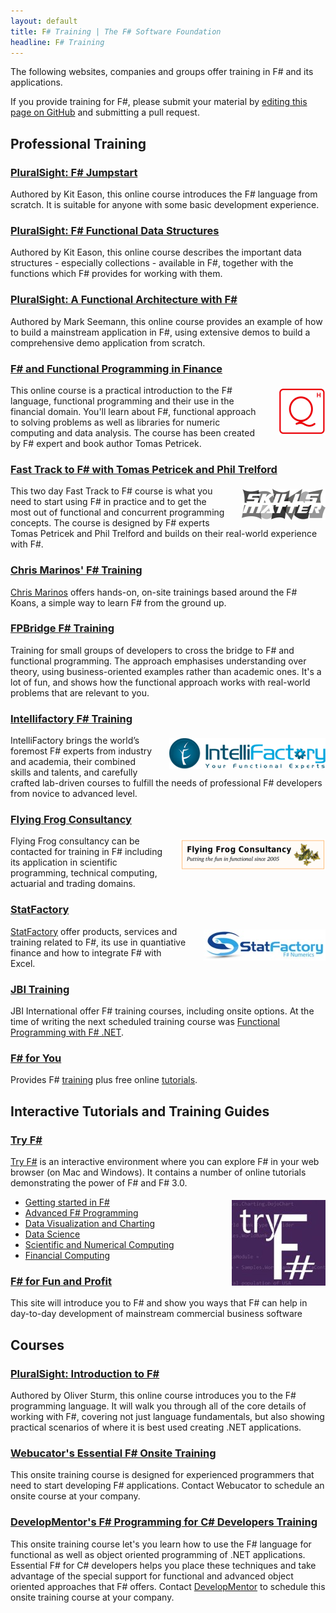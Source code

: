 ```yaml
---
layout: default
title: F# Training | The F# Software Foundation
headline: F# Training
---
```


The following websites, companies and groups offer training in F# and its applications.

If you provide training for F#, please submit your material by [editing this page on GitHub](https://github.com/fsharp/fsfoundation/edit/gh-pages/training/index.md) and submitting a pull request.

## Professional Training

### [PluralSight: F# Jumpstart](http://pluralsight.com/training/Courses/TableOfContents/fsharp-jumpstart)

Authored by Kit Eason, this online course introduces the F# language from scratch. It is suitable for anyone with some basic development experience.

### [PluralSight: F# Functional Data Structures](http://pluralsight.com/training/Courses/TableOfContents/fsharp-functional-data-structures)

Authored by Kit Eason, this online course describes the important data structures - especially collections - available in F#, 
together with the functions which F# provides for working with them.

### [PluralSight: A Functional Architecture with F#](http://pluralsight.com/training/Courses/TableOfContents/functional-architecture-fsharp)

Authored by Mark Seemann, this online course provides an example of how to build a mainstream application in F#, using 
extensive demos to build a comprehensive demo application from scratch.

### [F# and Functional Programming in Finance](http://quantshub.com/qhworkshopview/42)

<img src="/img/sup/quantshub.png" style="float:right;margin:5px 0px 5px 25px;" />

This online course is a practical introduction to the F# language, functional programming and their use in the financial domain. 
You'll learn about F#, functional approach to solving problems as well as libraries for numeric computing and data analysis. 
The course has been created by F# expert and book author Tomas Petricek.

### [Fast Track to F# with Tomas Petricek and Phil Trelford](http://skillsmatter.com/course/home/tomas-petricek-phil-trelford-fast-track-to-fsharp)

<img src="/img/sup/skillsmatter.png" style="float:right;margin:5px 0px 5px 25px;" />

This two day Fast Track to F# course is what you need to start using F# in practice and to get the most out 
of functional and concurrent programming concepts. The course is designed by F# experts Tomas Petricek 
and Phil Trelford and builds on their real-world experience with F#.

### [Chris Marinos' F# Training](http://chrismarinos.com/about/)

[Chris Marinos](http://chrismarinos.com/about/) offers hands-on, on-site trainings based around 
the F# Koans, a simple way to learn F# from the ground up.

### [FPBridge F# Training](http://fpbridge.co.uk/training.html)

Training for small groups of developers to cross the bridge to F# and functional programming.
The approach emphasises under­standing over theory, using business-oriented examples rather than academic ones. 
It's a lot of fun, and shows how the functional approach works with real-world problems that are relevant to you. 

### [Intellifactory F# Training](http://intellifactory.com/Training.aspx)

<img src="/img/sup/intelli.gif" style="float:right;margin:5px 0px 5px 25px;" />

IntelliFactory brings the world’s foremost F# experts from industry and academia, their combined 
skills and talents, and carefully crafted lab-driven courses to fulfill the needs of professional 
F# developers from novice to advanced level.

### [Flying Frog Consultancy](http://www.ffconsultancy.com/)

<img src="/img/sup/ffconsultancy.png" style="float:right;margin:5px 0px 5px 25px;" />

Flying Frog consultancy can be contacted for training in F# including its application in scientific programming, 
technical computing, actuarial and trading domains.

### [StatFactory](http://www.statfactory.co.uk/)

<img src="/img/sup/statfactory.jpg" style="float:right;margin:5px 0px 5px 25px;" />

[StatFactory](http://www.statfactory.co.uk/) offer products, services and training related to F#, its use
in quantiative finance and how to integrate F# with Excel.

### [JBI Training](http://www.jbinternational.co.uk/course/307/f-net-training-course-class-london-uk)

JBI International offer F# training courses, including onsite options. At the time of writing the
next scheduled training course was [Functional Programming with F# .NET](http://www.jbinternational.co.uk/course/307/f-net-training-course-class-london-uk).

### [F# for You](http://fsharp4u.com/training/)

Provides F# [training](http://fsharp4u.com/training/) plus free online [tutorials](http://fsharp4u.com/).


## Interactive Tutorials and Training Guides

### [Try F#](http://www.tryfsharp.org) 

[Try F#](http://www.tryfsharp.org) is an interactive environment where you can
explore F# in your web browser (on Mac and Windows). It contains a number
of online tutorials demonstrating the power of F# and F# 3.0.



<img src="/about/files/tryfsharp.jpg" style="float:right;margin:5px 0px 5px 25px;" />

 * [Getting started in F#](http://www.tryfsharp.org/Learn/getting-started)
 * [Advanced F# Programming](http://www.tryfsharp.org/Learn/advanced-programming)
 * [Data Visualization and Charting](http://www.tryfsharp.org/Learn/data-visualization)
 * [Data Science](http://www.tryfsharp.org/Learn/data-science)
 * [Scientific and Numerical Computing](http://www.tryfsharp.org/Learn/scientific-computing)
 * [Financial Computing](http://www.tryfsharp.org/Learn/financial-computing)
 

### [F# for Fun and Profit](http://fsharpforfunandprofit.com/)

This site will introduce you to F# and show you ways that F# can help in day-to-day development
of mainstream commercial business software


## Courses

### [PluralSight: Introduction to F#](http://pluralsight.com/training/Courses/TableOfContents/fsintro)

Authored by Oliver Sturm, this online course introduces you to the F# programming language. It will walk you through all of 
the core details of working with F#, covering not just language fundamentals, but also showing practical 
scenarios of where it is best used creating .NET applications. 

### [Webucator's Essential F# Onsite Training](http://www.webucator.com/microsoft/course/essential-fsharp-programming.cfm)

This onsite training course is designed for experienced programmers that need to start developing F# applications.
Contact Webucator to schedule an onsite course at your company.

### [DevelopMentor's F# Programming for C# Developers Training](http://www.develop.com/training-course/fsharp-for-csharp-developers-training)

This onsite training course let's you learn how to use the F# language for functional as
well as object oriented programming of .NET applications. 
Essential F# for C# developers helps you place these techniques and 
take advantage of the special support for functional and advanced object oriented approaches that F# offers.
Contact [DevelopMentor](http://www.develop.com/training-course/fsharp-for-csharp-developers-training) to 
schedule this onsite training course at your company.

